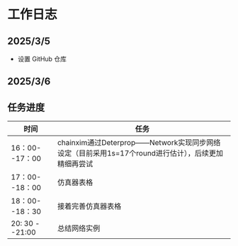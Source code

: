 # 工作日志

## 2025/3/5
- 设置 GitHub 仓库

## 2025/3/6



## 任务进度
| 时间                    | 任务  
|----------------         |--------
|16：00--17：00           |   chainxim通过Deterprop——Network实现同步网络设定（目前采用1s=17个round进行估计），后续更加精细再尝试
|17：00--18：00           |   仿真器表格
|18：00--18：30           |   接着完善仿真器表格
|20: 30 --21:00           |   总结网络实例
